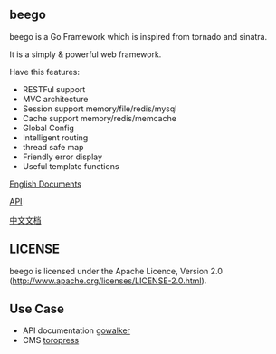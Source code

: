 ## beego
beego is a Go Framework which is inspired from tornado and sinatra. 

It is a simply & powerful web framework.

Have this features:

* RESTFul support
* MVC architecture 
* Session support memory/file/redis/mysql
* Cache support memory/redis/memcache
* Global Config
* Intelligent routing
* thread safe map
* Friendly error display
* Useful template functions

[English Documents](https://github.com/astaxie/beego/tree/master/docs/en)

[API](http://gowalker.org/github.com/astaxie/beego)

[中文文档](https://github.com/astaxie/beego/tree/master/docs/zh)

## LICENSE
beego is licensed under the Apache Licence, Version 2.0
(http://www.apache.org/licenses/LICENSE-2.0.html).

## Use Case

- API documentation [gowalker](https://github.com/Unknwon/gowalker)
- CMS [toropress](https://github.com/insionng/toropress)

